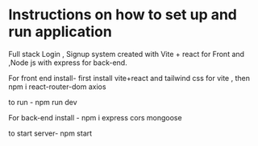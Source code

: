 #  Instructions on how to set up and run application

Full stack Login , Signup system created with Vite + react for Front and ,Node js with express for back-end.

For front end  install- 
first install vite+react and tailwind css for vite , then
npm i react-router-dom axios 

to run -
npm run dev

For back-end install - 
npm i express cors mongoose

to start server-
npm start
